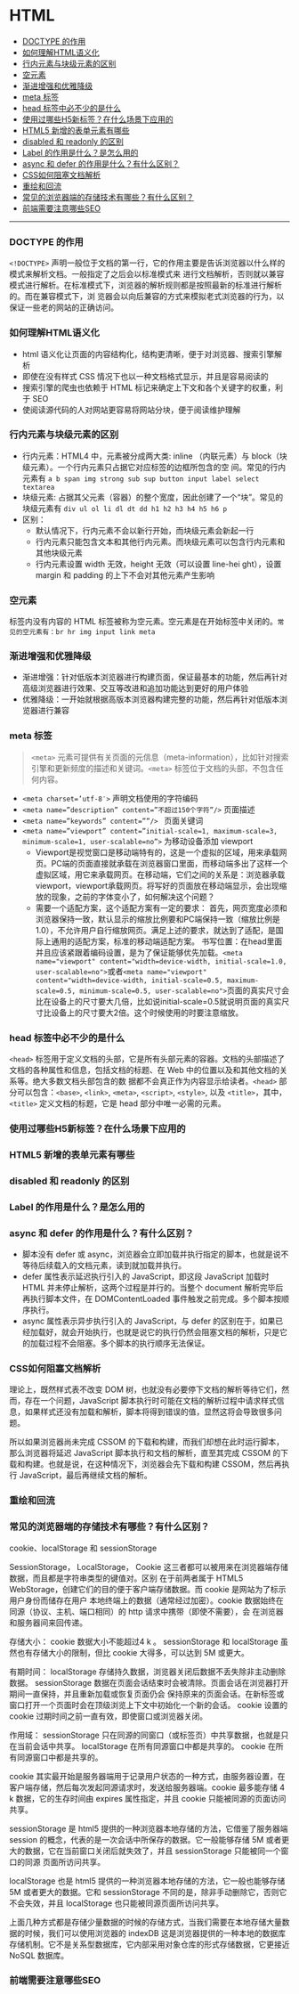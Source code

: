 <h1>HTML</h1>

- [DOCTYPE 的作用](#doctype-的作用)
- [如何理解HTML语义化](#如何理解html语义化)
- [行内元素与块级元素的区别](#行内元素与块级元素的区别)
- [空元素](#空元素)
- [渐进增强和优雅降级](#渐进增强和优雅降级)
- [meta 标签](#meta-标签)
- [head 标签中必不少的是什么](#head-标签中必不少的是什么)
- [使用过哪些H5新标签？在什么场景下应用的](#使用过哪些h5新标签在什么场景下应用的)
- [HTML5 新增的表单元素有哪些](#html5-新增的表单元素有哪些)
- [disabled 和 readonly 的区别](#disabled-和-readonly-的区别)
- [Label 的作用是什么？是怎么用的](#label-的作用是什么是怎么用的)
- [async 和 defer 的作用是什么？有什么区别？](#async-和-defer-的作用是什么有什么区别)
- [CSS如何阻塞文档解析](#css如何阻塞文档解析)
- [重绘和回流](#重绘和回流)
- [常见的浏览器端的存储技术有哪些？有什么区别？](#常见的浏览器端的存储技术有哪些有什么区别)
- [前端需要注意哪些SEO](#前端需要注意哪些seo)

---


### DOCTYPE 的作用

`<!DOCTYPE>` 声明一般位于文档的第一行，它的作用主要是告诉浏览器以什么样的模式来解析文档。一般指定了之后会以标准模式来
进行文档解析，否则就以兼容模式进行解析。在标准模式下，浏览器的解析规则都是按照最新的标准进行解析的。而在兼容模式下，浏
览器会以向后兼容的方式来模拟老式浏览器的行为，以保证一些老的网站的正确访问。

### 如何理解HTML语义化

- html 语义化让页面的内容结构化，结构更清晰，便于对浏览器、搜索引擎解析
- 即使在没有样式 CSS 情况下也以一种文档格式显示，并且是容易阅读的
- 搜索引擎的爬虫也依赖于 HTML 标记来确定上下文和各个关键字的权重，利于 SEO
- 使阅读源代码的人对网站更容易将网站分块，便于阅读维护理解

### 行内元素与块级元素的区别
- 行内元素：HTML4 中，元素被分成两大类: inline （内联元素）与 block（块级元素）。一个行内元素只占据它对应标签的边框所包含的空
间。常见的行内元素有 `a b span img strong sub sup button input label select textarea`
- 块级元素: 占据其父元素（容器）的整个宽度，因此创建了一个“块”。常见的块级元素有  `div ul ol li dl dt dd h1 h2 h3 h4 h5 h6 p `
- 区别：
  - 默认情况下，行内元素不会以新行开始，而块级元素会新起一行
  - 行内元素只能包含文本和其他行内元素。而块级元素可以包含行内元素和其他块级元素
  - 行内元素设置 width 无效，height 无效（可以设置 line-hei
     ght），设置 margin 和 padding 的上下不会对其他元素产生影响

### 空元素

标签内没有内容的 HTML 标签被称为空元素。空元素是在开始标签中关闭的。`常见的空元素有：br hr img input link meta`

### 渐进增强和优雅降级

- 渐进增强：针对低版本浏览器进行构建页面，保证最基本的功能，然后再针对高级浏览器进行效果、交互等改进和追加功能达到更好的用户体验
- 优雅降级：一开始就根据高版本浏览器构建完整的功能，然后再针对低版本浏览器进行兼容

### meta 标签

> `<meta>` 元素可提供有关页面的元信息（meta-information），比如针对搜索引擎和更新频度的描述和关键词。`<meta>` 标签位于文档的头部，不包含任何内容。


- `<meta charset=’utf-8′>`    声明文档使用的字符编码
- `<meta name=”description” content=”不超过150个字符”/>`       页面描述
- `<meta name=”keywords” content=””/> ` 页面关键词
- `<meta name=”viewport” content=”initial-scale=1, maximum-scale=3, minimum-scale=1, user-scalable=no”>` 为移动设备添加 viewport
  - Viewport是视觉窗口是移动端特有的，这是一个虚拟的区域，用来承载网页。PC端的页面直接就承载在浏览器窗口里面，而移动端多出了这样一个虚拟区域，用它来承载网页。在移动端，它们之间的关系是：浏览器承载viewport，viewport承载网页。将写好的页面放在移动端显示，会出现缩放的现象，之前的字体变小了，如何解决这个问题？
  - 需要一个适配方案，这个适配方案有一定的要求：
首先，网页宽度必须和浏览器保持一致，默认显示的缩放比例要和PC端保持一致（缩放比例是1.0），不允许用户自行缩放网页。满足上述的要求，就达到了适配，是国际上通用的适配方案，标准的移动端适配方案。
书写位置：在head里面并且应该紧跟着编码设置，是为了保证能够优先加载。`<meta name="viewport" content="width=device-width, initial-scale=1.0, user-scalable=no">`或者`<meta name="viewport" content="width=device-width, initial-scale=0.5, maximum-scale=0.5, minimum-scale=0.5, user-scalable=no">`页面的真实尺寸会比在设备上的尺寸要大几倍，比如说initial-scale=0.5就说明页面的真实尺寸比设备上的尺寸要大2倍。这个时候使用的时要注意缩放。


### head 标签中必不少的是什么

`<head>` 标签用于定义文档的头部，它是所有头部元素的容器。文档的头部描述了文档的各种属性和信息，包括文档的标题、在 Web 中的位置以及和其他文档的关系等。绝大多数文档头部包含的数
 据都不会真正作为内容显示给读者。`<head>` 部分可以包含：`<base>`, `<link>`, `<meta>`, `<script>`, `<style>`, 以及 `<title>`，其中，`<title>` 定义文档的标题，它是 head 部分中唯一必需的元素。

### 使用过哪些H5新标签？在什么场景下应用的

### HTML5 新增的表单元素有哪些

### disabled 和 readonly 的区别

### Label 的作用是什么？是怎么用的

### async 和 defer 的作用是什么？有什么区别？

- 脚本没有 defer 或 async，浏览器会立即加载并执行指定的脚本，也就是说不等待后续载入的文档元素，读到就加载并执行。
- defer 属性表示延迟执行引入的 JavaScript，即这段 JavaScript 加载时 HTML 并未停止解析，这两个过程是并行的。当整个 document 解析完毕后再执行脚本文件，在 DOMContentLoaded 事件触发之前完成。多个脚本按顺序执行。
- async 属性表示异步执行引入的 JavaScript，与 defer 的区别在于，如果已经加载好，就会开始执行，也就是说它的执行仍然会阻塞文档的解析，只是它的加载过程不会阻塞。多个脚本的执行顺序无法保证。

### CSS如何阻塞文档解析

理论上，既然样式表不改变 DOM 树，也就没有必要停下文档的解析等待它们，然而，存在一个问题，JavaScript 脚本执行时可能在文档的解析过程中请求样式信息，如果样式还没有加载和解析，脚本将得到错误的值，显然这将会导致很多问题。

所以如果浏览器尚未完成 CSSOM 的下载和构建，而我们却想在此时运行脚本，那么浏览器将延迟 JavaScript 脚本执行和文档的解析，直至其完成 CSSOM 的下载和构建。也就是说，在这种情况下，浏览器会先下载和构建 CSSOM，然后再执行 JavaScript，最后再继续文档的解析。

### 重绘和回流

### 常见的浏览器端的存储技术有哪些？有什么区别？

cookie、localStorage 和 sessionStorage

SessionStorage， LocalStorage， Cookie 这三者都可以被用来在浏览器端存储数据，而且都是字符串类型的键值对。区别
 在于前两者属于 HTML5 WebStorage，创建它们的目的便于客户端存储数据。而 cookie 是网站为了标示用户身份而储存在用户
 本地终端上的数据（通常经过加密）。cookie 数据始终在同源（协议、主机、端口相同）的 http 请求中携带（即使不需要），会
 在浏览器和服务器间来回传递。
 
 
 存储大小：
   	cookie 数据大小不能超过4 k 。
   	sessionStorage 和 localStorage 虽然也有存储大小的限制，但比 cookie 大得多，可以达到 5M 或更大。

 有期时间：
   	localStorage    存储持久数据，浏览器关闭后数据不丢失除非主动删除数据。
   	sessionStorage  数据在页面会话结束时会被清除。页面会话在浏览器打开期间一直保持，并且重新加载或恢复页面仍会
                     保持原来的页面会话。在新标签或窗口打开一个页面时会在顶级浏览上下文中初始化一个新的会话。
   	cookie          设置的 cookie 过期时间之前一直有效，即使窗口或浏览器关闭。
  
 作用域：
     sessionStorage  只在同源的同窗口（或标签页）中共享数据，也就是只在当前会话中共享。
     localStorage    在所有同源窗口中都是共享的。
     cookie          在所有同源窗口中都是共享的。


cookie 其实最开始是服务器端用于记录用户状态的一种方式，由服务器设置，在客户端存储，然后每次发起同源请求时，发送给服务器端。cookie 最多能存储 4 k 数据，它的生存时间由 expires 属性指定，并且 cookie 只能被同源的页面访问共享。

sessionStorage 是 html5 提供的一种浏览器本地存储的方法，它借鉴了服务器端 session 的概念，代表的是一次会话中所保存的数据。它一般能够存储 5M 或者更大的数据，它在当前窗口关闭后就失效了，并且 sessionStorage 只能被同一个窗口的同源
页面所访问共享。

localStorage 也是 html5 提供的一种浏览器本地存储的方法，它一般也能够存储 5M 或者更大的数据。它和 sessionStorage 不同的是，除非手动删除它，否则它不会失效，并且 localStorage 也只能被同源页面所访问共享。

上面几种方式都是存储少量数据的时候的存储方式，当我们需要在本地存储大量数据的时候，我们可以使用浏览器的 indexDB 这是浏览器提供的一种本地的数据库存储机制。它不是关系型数据库，它内部采用对象仓库的形式存储数据，它更接近 NoSQL 数据库。

### 前端需要注意哪些SEO